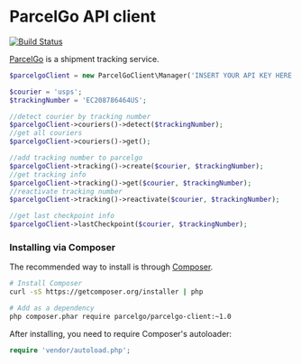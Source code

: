ParcelGo API client
================================================
[![Build Status](https://travis-ci.org/parcelgo/api-client-php.svg?branch=master)](https://travis-ci.org/parcelgo/api-client-php)

[ParcelGo](http://parcelgo.ru/ "parcelgo.ru") is a shipment tracking service.

```php
$parcelgoClient = new ParcelGoClient\Manager('INSERT YOUR API KEY HERE');

$courier = 'usps';
$trackingNumber = 'EC208786464US';

//detect courier by tracking number
$parcelgoClient->couriers()->detect($trackingNumber);
//get all couriers
$parcelgoClient->couriers()->get();

//add tracking number to parcelgo 
$parcelgoClient->tracking()->create($courier, $trackingNumber);
//get tracking info
$parcelgoClient->tracking()->get($courier, $trackingNumber);
//reactivate tracking number 
$parcelgoClient->tracking()->reactivate($courier, $trackingNumber);

//get last checkpoint info
$parcelgoClient->lastCheckpoint($courier, $trackingNumber);
```

### Installing via Composer

The recommended way to install is through [Composer](http://getcomposer.org).

```bash
# Install Composer
curl -sS https://getcomposer.org/installer | php

# Add as a dependency
php composer.phar require parcelgo/parcelgo-client:~1.0
```

After installing, you need to require Composer's autoloader:

```php
require 'vendor/autoload.php';
```



